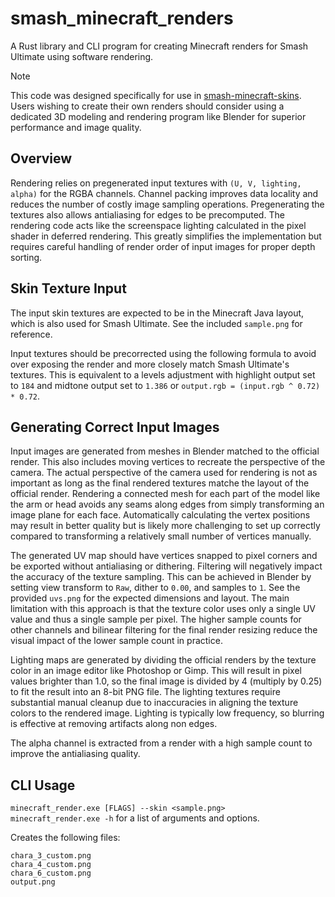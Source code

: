 # smash_minecraft_renders
A Rust library and CLI program for creating Minecraft renders for Smash Ultimate using software rendering.

> [!NOTE]
> This code was designed specifically for use in [smash-minecraft-skins](https://github.com/jam1garner/smash-minecraft-skins). Users wishing to create their own renders should consider using a dedicated 3D modeling and rendering program like Blender for superior performance and image quality.

## Overview
Rendering relies on pregenerated input textures with `(U, V, lighting, alpha)` for the RGBA channels. Channel packing improves data locality and reduces the number of costly image sampling operations. Pregenerating the textures also allows antialiasing for edges to be precomputed. The rendering code acts like the screenspace lighting calculated in the pixel shader in deferred rendering. This greatly simplifies the implementation but requires careful handling of render order of input images for proper depth sorting.

## Skin Texture Input
The input skin textures are expected to be in the Minecraft Java layout, which is also used for Smash Ultimate. See the included `sample.png` for reference.  

Input textures should be precorrected using the following formula to avoid over exposing the render and more closely match Smash Ultimate's textures.
This is equivalent to a levels adjustment with highlight output set to `184` and midtone output set to `1.386` or `output.rgb = (input.rgb ^ 0.72) * 0.72`.

## Generating Correct Input Images
Input images are generated from meshes in Blender matched to the official render. This also includes moving vertices to recreate the perspective of the camera. The actual perspective of the camera used for rendering is not as important as long as the final rendered textures matche the layout of the official render. Rendering a connected mesh for each part of the model like the arm or head avoids any seams along edges from simply transforming an image plane for each face. Automatically calculating the vertex positions may result in better quality but is likely more challenging to set up correctly compared to transforming a relatively small number of vertices manually.

The generated UV map should have vertices snapped to pixel corners and be exported without antialiasing or dithering. Filtering will negatively impact the accuracy of the texture sampling. This can be achieved in Blender by setting view transform to `Raw`, dither to `0.00`, and samples to `1`. See the provided `uvs.png` for the expected dimensions and layout. The main limitation with this approach is that the texture color uses only a single UV value and thus a single sample per pixel. The higher sample counts for other channels and bilinear filtering for the final render resizing reduce the visual impact of the lower sample count in practice.

Lighting maps are generated by dividing the official renders by the texture color in an image editor like Photoshop or Gimp. This will result in pixel values brighter than 1.0, so the final image is divided by 4 (multiply by 0.25) to fit the result into an 8-bit PNG file. The lighting textures require substantial manual cleanup due to inaccuracies in aligning the texture colors to the rendered image. Lighting is typically low frequency, so blurring is effective at removing artifacts along non edges.

The alpha channel is extracted from a render with a high sample count to improve the antialiasing quality.

## CLI Usage
`minecraft_render.exe [FLAGS] --skin <sample.png>`  
`minecraft_render.exe -h` for a list of arguments and options.    

Creates the following files:  
```
chara_3_custom.png
chara_4_custom.png
chara_6_custom.png
output.png
```

